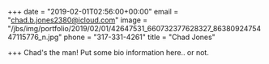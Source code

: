 +++
date = "2019-02-01T02:56:00+00:00"
email = "chad.b.jones2380@icloud.com"
image = "/jbs/img/portfolio/2019/02/01/42647531_660732377628327_8638092475447115776_n.jpg"
phone = "317-331-4261"
title = "Chad Jones"

+++
Chad's the man!  Put some bio information here.. or not.